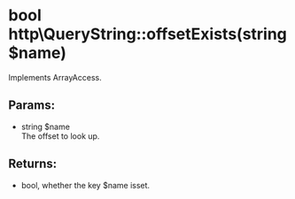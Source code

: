 # bool http\QueryString::offsetExists(string $name)

Implements ArrayAccess.

## Params:

* string $name  
  The offset to look up.

## Returns:

* bool, whether the key $name isset.
